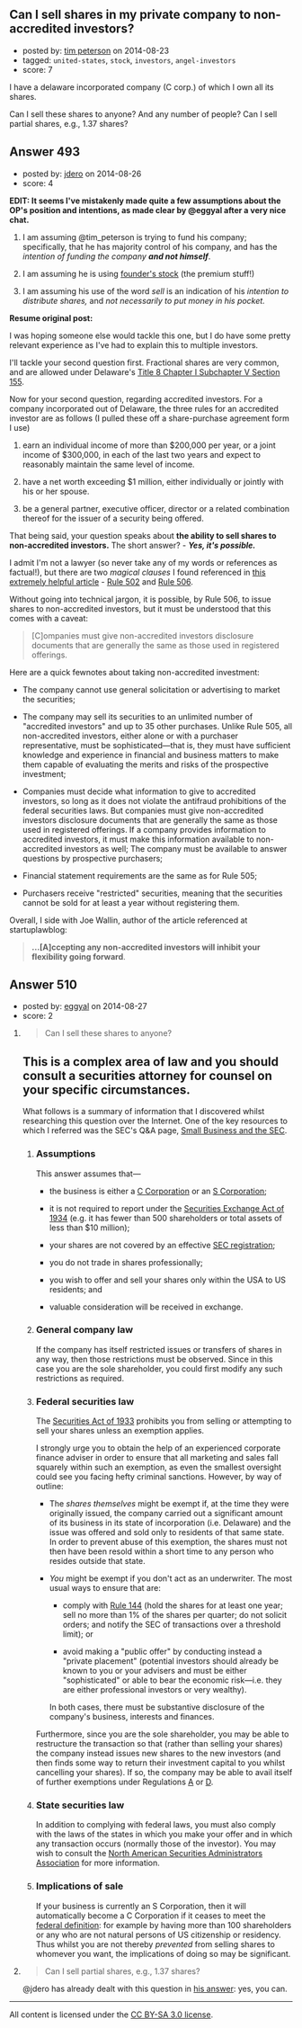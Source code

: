 ## Can I sell shares in my private company to non-accredited investors?

- posted by: [tim peterson](https://stackexchange.com/users/360327/tim-peterson) on 2014-08-23
- tagged: `united-states`, `stock`, `investors`, `angel-investors`
- score: 7

I have a delaware incorporated company (C corp.) of which I own all its shares.

Can I sell these shares to anyone? And any number of people? Can I sell partial shares, e.g., 1.37 shares?


## Answer 493

- posted by: [jdero](https://stackexchange.com/users/1972448/jdero) on 2014-08-26
- score: 4

<p><strong>EDIT: It seems I've mistakenly made quite a few assumptions about the OP's position and intentions, as made clear by @eggyal after a very nice chat.</strong></p>

<ol>
<li><p>I am assuming @tim_peterson is trying to fund his company; specifically, that he has majority control of his company, and has the <em>intention of funding the company <strong>and not himself</em></strong>.</p></li>
<li><p>I am assuming he is using <a href="http://www.alleywatch.com/2013/08/what-is-founders-stock-legally/" rel="nofollow">founder's stock</a> (the premium stuff!)</p></li>
<li><p>I am assuming his use of the word <em>sell</em> is an indication of his <em>intention to distribute shares,</em> and <em>not necessarily to put money in his pocket.</em></p></li>
</ol>

<p><strong>Resume original post:</strong></p>

<p>I was hoping someone else would tackle this one, but I do have some pretty relevant experience as I've had to explain this to multiple investors.</p>

<p>I'll tackle your second question first. Fractional shares are very common, and are allowed under Delaware's <a href="http://delcode.delaware.gov/title8/c001/sc05/" rel="nofollow">Title 8 Chapter I Subchapter V Section 155</a>.</p>

<p>Now for your second question, regarding accredited investors. For a company incorporated out of Delaware, the three rules for an accredited investor are as follows (I pulled these off a share-purchase agreement form I use)</p>

<ol>
<li><p>earn an individual income of more than $200,000 per year, or a joint income of $300,000, in each of the last two years and expect to reasonably maintain the same level of income.</p></li>
<li><p>have a net worth exceeding $1 million, either individually or jointly with his or her spouse.</p></li>
<li><p>be a general partner, executive officer, director or a related combination thereof for the issuer of a security being offered.</p></li>
</ol>

<p>That being said, your question speaks about <strong>the ability to sell shares to non-accredited investors.</strong> The short answer? - <strong><em>Yes, it's possible.</em></strong></p>

<p>I admit I'm not a lawyer (so never take any of my words or references as factual!), but there are two <em>magical clauses</em> I found referenced in <a href="http://www.startuplawblog.com/2013/01/14/cant-i-let-non-accredited-investors-in-my-round/" rel="nofollow">this extremely helpful article</a>  - <a href="http://www.law.cornell.edu/cfr/text/17/230.502" rel="nofollow">Rule 502</a> and <a href="http://www.sec.gov/answers/rule506.htm" rel="nofollow">Rule 506</a>.</p>

<p>Without going into technical jargon, it is possible, by Rule 506, to issue shares to non-accredited investors, but it must be understood that this comes with a caveat:</p>

<blockquote>
  <p>[C]ompanies must give non-accredited investors disclosure documents
  that are generally the same as those used in registered offerings.</p>
</blockquote>

<p>Here are a quick fewnotes about taking non-accredited investment:</p>

<ul>
<li><p>The company cannot use general solicitation or advertising to market the securities;</p></li>
<li><p>The company may sell its securities to an unlimited number of "accredited investors" and up to 35 other purchases. Unlike Rule 505, all non-accredited investors, either alone or with a purchaser representative, must be sophisticated—that is, they must have sufficient knowledge and experience in financial and business matters to make them capable of evaluating the merits and risks of the prospective investment;</p></li>
<li><p>Companies must decide what information to give to accredited investors, so long as it does not violate the antifraud prohibitions of the federal securities laws. But companies must give non-accredited investors disclosure documents that are generally the same as those used in registered offerings. If a company provides information to accredited investors, it must make this information available to non-accredited investors as well;
The company must be available to answer questions by prospective purchasers;</p></li>
<li><p>Financial statement requirements are the same as for Rule 505;</p></li>
<li><p>Purchasers receive "restricted" securities, meaning that the securities cannot be sold for at least a year without registering them.</p></li>
</ul>

<p>Overall, I side with Joe Wallin, author of the article referenced at startuplawblog:</p>

<blockquote>
  <p><strong>...[A]ccepting any non-accredited investors will inhibit your</strong>
  <strong>flexibility going forward</strong>.</p>
</blockquote>



## Answer 510

- posted by: [eggyal](https://stackexchange.com/users/310184/eggyal) on 2014-08-27
- score: 2

1. > Can I sell these shares to anyone?

    ## This is a complex area of law and you should consult a securities attorney for counsel on your specific circumstances. ##

    What follows is a summary of information that I discovered whilst researching this question over the Internet.  One of the key resources to which I referred was the SEC's Q&A page, [Small Business and the SEC](http://www.sec.gov/info/smallbus/qasbsec.htm).

    1. ### Assumptions ###

        This answer assumes that&mdash;

        * the business is either a [C Corporation](http://en.wikipedia.org/wiki/C_corporation) or an [S Corporation](http://en.wikipedia.org/wiki/C_corporation);

        * it is not required to report under the [Securities Exchange Act of 1934](https://www.sec.gov/about/laws/sea34.pdf) (e.g. it has fewer than 500 shareholders or total assets of less than $10 million);

        * your shares are not covered by an effective [SEC registration](http://www.sec.gov/answers/regis33.htm);

        * you do not trade in shares professionally;

        * you wish to offer and sell your shares only within the USA to US residents; and

        * valuable consideration will be received in exchange.

    2. ### General company law ###

        If the company has itself restricted issues or transfers of shares in any way, then those restrictions must be observed.  Since in this case you are the sole shareholder, you could first modify any such restrictions as required.

    3. ### Federal securities law ###

        The [Securities Act of 1933](https://www.sec.gov/about/laws/sa33.pdf) prohibits you from selling or attempting to sell your shares unless an exemption applies.

        I strongly urge you to obtain the help of an experienced corporate finance adviser in order to ensure that all marketing and sales fall squarely within such an exemption, as even the smallest oversight could see you facing hefty criminal sanctions.  However, by way of outline:

        * The *shares themselves* might be exempt if, at the time they were originally issued, the company carried out a significant amount of its business in its state of incorporation (i.e. Delaware) and the issue was offered and sold only to residents of that same state.  In order to prevent abuse of this exemption, the shares must not then have been resold within a short time to any person who resides outside that state.

        * *You* might be exempt if you don't act as an underwriter.  The most usual ways to ensure that are:

            * comply with [Rule 144](http://www.sec.gov/investor/pubs/rule144.htm) (hold the shares for at least one year; sell no more than 1% of the shares per quarter; do not solicit orders; and notify the SEC of transactions over a threshold limit); or

            * avoid making a "public offer" by conducting instead a "private placement" (potential investors should already be known to you or your advisers and must be either "sophisticated" or able to bear the economic risk&mdash;i.e. they are either professional investors or very wealthy).

            In both cases, there must be substantive disclosure of the company's business, interests and finances.

        Furthermore, since you are the sole shareholder, you may be able to restructure the transaction so that (rather than selling your shares) the company instead issues new shares to the new investors (and then finds some way to return their investment capital to you whilst cancelling your shares).  If so, the company may be able to avail itself of further exemptions under Regulations [A](http://www.sec.gov/info/smallbus/qasbsec.htm#rega) or [D](http://www.sec.gov/info/smallbus/qasbsec.htm#regd).

    4. ### State securities law ###

        In addition to complying with federal laws, you must also comply with the laws of the states in which you make your offer and in which any transaction occurs (normally those of the investor).  You may wish to consult the [North American Securities Administrators Association](http://www.nasaa.org/) for more information.

    5. ### Implications of sale ###

        If your business is currently an S Corporation, then it will automatically become a C Corporation if it ceases to meet the [federal definition](http://www.gpo.gov/fdsys/pkg/USCODE-2011-title26/html/USCODE-2011-title26-subtitleA-chap1-subchapS-partI-sec1361.htm): for example by having more than 100 shareholders or any who are not natural persons of US citizenship or residency.  Thus whilst you are not thereby *prevented* from selling shares to whomever you want, the implications of doing so may be significant.

2. > Can I sell partial shares, e.g., 1.37 shares?

    @jdero has already dealt with this question in [his answer](https://startups.stackexchange.com/a/493): yes, you can.



---

All content is licensed under the [CC BY-SA 3.0 license](https://creativecommons.org/licenses/by-sa/3.0/).
